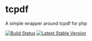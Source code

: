 tcpdf
=====

A simple wrapper around tcpdf for php

[![Build Status](https://travis-ci.org/duncan3dc/tcpdf.svg?branch=master)](https://travis-ci.org/duncan3dc/tcpdf)
[![Latest Stable Version](https://poser.pugx.org/duncan3dc/tcpdf/version.svg)](https://packagist.org/packages/duncan3dc/tcpdf)
